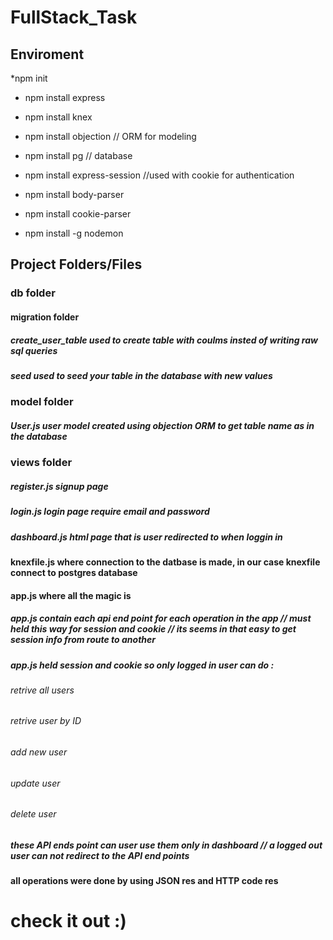 # FullStack_Task
## Enviroment
*npm init

* npm install express

* npm install knex

* npm install objection // ORM for modeling

* npm install pg // database 

* npm install express-session //used with cookie for authentication

* npm install body-parser

* npm install cookie-parser

* npm install -g nodemon

## Project Folders/Files

### db folder
#### migration folder
##### create_user_table  used to create table  with coulms insted of writing raw sql queries
##### seed  used to seed your table in the database with new values

### model folder
##### User.js   user model created using objection ORM to get table name as in the database

### views folder
##### register.js signup page 
##### login.js  login page require email and password
##### dashboard.js  html page that is user redirected to when loggin in

#### knexfile.js  where connection to the datbase is made, in our case knexfile connect to postgres database

#### app.js  where all the magic is 
##### app.js contain each api end point for each operation in the app // must held this way for session and cookie // its seems in that easy to get session info from route to another 
##### app.js held session and cookie so only logged in user can do :
###### retrive all users 
###### retrive user by ID 
###### add new user 
###### update user 
###### delete user 
##### these API ends point can user use them only in dashboard // a logged out user can not redirect to the API end points
#### all operations were done by using JSON res and HTTP code res 

# check it out :)


